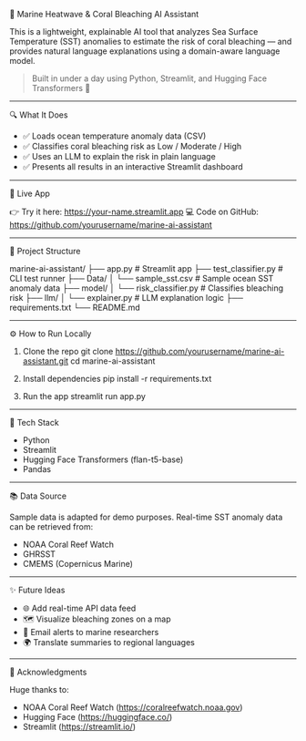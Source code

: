 🌊 Marine Heatwave & Coral Bleaching AI Assistant

This is a lightweight, explainable AI tool that analyzes Sea Surface Temperature (SST) anomalies to estimate the risk of coral bleaching — and provides natural language explanations using a domain-aware language model.

> Built in under a day using Python, Streamlit, and Hugging Face Transformers 🚀

---

🔍 What It Does

- ✅ Loads ocean temperature anomaly data (CSV)
- ✅ Classifies coral bleaching risk as Low / Moderate / High
- ✅ Uses an LLM to explain the risk in plain language
- ✅ Presents all results in an interactive Streamlit dashboard

---

🚀 Live App

👉 Try it here: https://your-name.streamlit.app
💻 Code on GitHub: https://github.com/yourusername/marine-ai-assistant

---

📁 Project Structure

marine-ai-assistant/
├── app.py                     # Streamlit app
├── test_classifier.py         # CLI test runner
├── Data/
│   └── sample_sst.csv         # Sample ocean SST anomaly data
├── model/
│   └── risk_classifier.py     # Classifies bleaching risk
├── llm/
│   └── explainer.py           # LLM explanation logic
├── requirements.txt
└── README.md

---

⚙️ How to Run Locally

1. Clone the repo
git clone https://github.com/yourusername/marine-ai-assistant.git
cd marine-ai-assistant

2. Install dependencies
pip install -r requirements.txt

3. Run the app
streamlit run app.py

---

🧠 Tech Stack

- Python
- Streamlit
- Hugging Face Transformers (flan-t5-base)
- Pandas

---

📚 Data Source

Sample data is adapted for demo purposes. Real-time SST anomaly data can be retrieved from:
- NOAA Coral Reef Watch
- GHRSST
- CMEMS (Copernicus Marine)

---
✨ Future Ideas

- 🌐 Add real-time API data feed
- 🗺️ Visualize bleaching zones on a map
- 📩 Email alerts to marine researchers
- 🌍 Translate summaries to regional languages

---
🙌 Acknowledgments

Huge thanks to:
- NOAA Coral Reef Watch (https://coralreefwatch.noaa.gov)
- Hugging Face (https://huggingface.co/)
- Streamlit (https://streamlit.io/)

